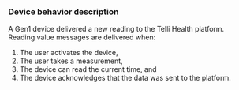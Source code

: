 ### Device behavior description

A Gen1 device delivered a new reading to the Telli Health platform.  
Reading value messages are delivered when:

1. The user activates the device,  
2. The user takes a measurement,  
3. The device can read the current time, and  
4. The device acknowledges that the data was sent to the platform.
